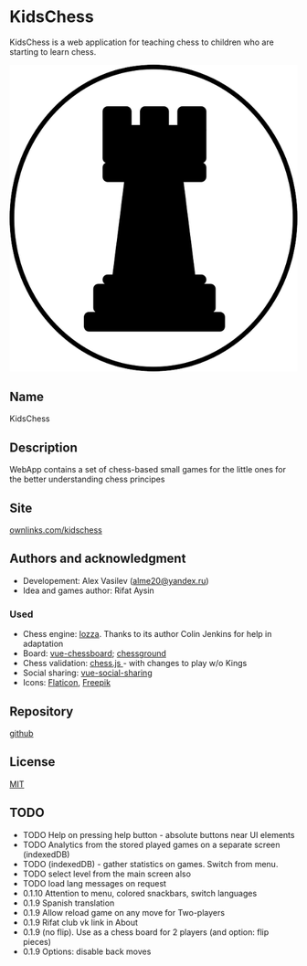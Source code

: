 # KidsChess

KidsChess is a web application for teaching chess to children who are starting to learn chess.


![KidsChess logo][logo]

## Name

KidsChess

## Description

WebApp contains a set of chess-based small games for the little ones for the better understanding chess principes

## Site 

[ownlinks.com/kidschess](https://ownlinks.com/kidschess/)

## Authors and acknowledgment

* Developement: Alex Vasilev (alme20@yandex.ru)
* Idea and games author: Rifat Aysin

### Used

* Chess engine: [lozza](//github.com/op12no2/lozza). Thanks to its author Colin Jenkins for help in adaptation
* Board: [vue-chessboard](//github.com/vitogit/vue-chessboard);
[chessground](//github.com/ornicar/chessground)
* Chess validation: [chess.js ](//github.com/jhlywa/chess.js) - with changes to play w/o Kings
* Social sharing: [vue-social-sharing](//github.com/nicolasbeauvais/vue-social-sharing)
* Icons: [Flaticon](https://www.flaticon.com/), [Freepik](https://www.freepik.com)

## Repository

[github](https://github.com/shushu15/kidschess)

## License

[MIT](https://choosealicense.com/licenses/mit/)

## TODO

* TODO Help on pressing help button - absolute buttons near UI elements
* TODO Analytics from the stored played games on a separate screen (indexedDB)
* TODO (indexedDB) - gather statistics on games. Switch from menu. 
* TODO select level from the main screen also
* TODO load lang messages on request
* 0.1.10 Attention to menu, colored snackbars, switch languages
* 0.1.9 Spanish translation
* 0.1.9 Allow reload game on any move for Two-players
* 0.1.9 Rifat club vk link in About
* 0.1.9 (no flip). Use as a chess board for 2 players (and option: flip pieces)
* 0.1.9 Options: disable back moves

[logo]: https://github.com/shushu15/kidschess/blob/main/public/favicon.png?raw=true "KidsChess logo"
